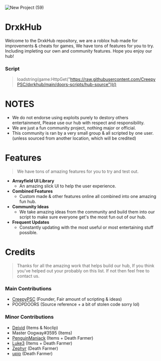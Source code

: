 ![New Project (59)](https://user-images.githubusercontent.com/123327228/233938165-1408b644-5311-443a-941e-a93475ff67ff.png)

# DrxkHub
Welcome to the DrxkHub repository, we are a roblox hub made for improvements & cheats for games, We have tons of features for you to try. Including impleting our own and community features. Hope you enjoy our hub!

### Script
> loadstring(game:HttpGet("https://raw.githubusercontent.com/CreepyPSC/dxrkhub/main/doors-scripts/hub-source"))()

# NOTES
- We do not endorse using exploits purely to destory others entertainment, Please use our hub with respect and responsibility.
- We are just a fun community project, nothing major or official.
- This community is ran by a very small group & all scripted by one user. (unless sourced from another location, which will be credited)

# Features
> We have tons of amazing features for you to try and test out.

 - **Arrayfield UI Library**
	 - An amazing slick UI to help the user experience.
 - **Combined Features**
   - Custom made & other features online all combined into one amazing fun hub.
 - **Community Ideas**
	 - We take amazing ideas from the community and build them into our script to make sure everyone get's the most fun out of our hub.
 - **Frequent Updates**
	 - Constantly updating with the most useful or most entertaining stuff possible.
   
# Credits
> Thanks for all the amazing work that helps build our hub, If you think you've helped out your probably on this list. If not then feel free to contact us.

### Main Contributions
 - [CreepyPSC](https://discord.gg/BHQD5vvNxs) (Founder, Fair amount of scripting & ideas)
 - POOPDOORS (Source reference + a bit of stolen code sorry lol)
 
### Minor Contributions
 - [Deivid](https://www.youtube.com/channel/UCG7a_RfuHPdVY2RTu0MLBGw) (Items & Noclip)
 - Master Oogway#3595 (Items)
 - [PenguinManiack](https://www.youtube.com/channel/UCkvZR3N1zYUucGiQHShMIlg) (Items + Death Farmer)
 - [Luke3](https://www.youtube.com/channel/UCJOCutsyC8ze5DD2e7cP5sQ) (Items + Death Farmer)
 - [Zephyr](https://twitter.com/zephyr_RBLX) (Death Farmer)
 - [upio](https://www.youtube.com/channel/UC46XO_23tTvD6GedPe2NvcQ) (Death Farmer)
